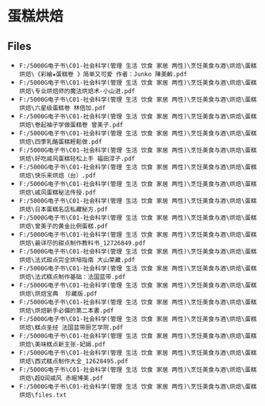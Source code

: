 # 蛋糕烘焙

## Files

- `F:/5000G电子书\C01-社会科学(管理 生活 饮食 家居 两性)\烹饪美食与酒\烘焙\蛋糕烘焙\《彩繪★蛋糕卷 》简单又可爱 作者：Junko 陳美齡.pdf`
- `F:/5000G电子书\C01-社会科学(管理 生活 饮食 家居 两性)\烹饪美食与酒\烘焙\蛋糕烘焙\专业烘焙师的魔法烘焙术-小山进.pdf`
- `F:/5000G电子书\C01-社会科学(管理 生活 饮食 家居 两性)\烹饪美食与酒\烘焙\蛋糕烘焙\六星级蛋糕卷 林倍加.pdf`
- `F:/5000G电子书\C01-社会科学(管理 生活 饮食 家居 两性)\烹饪美食与酒\烘焙\蛋糕烘焙\卷起袖子学做蛋糕卷 曾美子.pdf`
- `F:/5000G电子书\C01-社会科学(管理 生活 饮食 家居 两性)\烹饪美食与酒\烘焙\蛋糕烘焙\四季乳酪蛋糕輕鬆做.pdf`
- `F:/5000G电子书\C01-社会科学(管理 生活 饮食 家居 两性)\烹饪美食与酒\烘焙\蛋糕烘焙\好吃戚风蛋糕轻松上手 福田淳子.pdf`
- `F:/5000G电子书\C01-社会科学(管理 生活 饮食 家居 两性)\烹饪美食与酒\烘焙\蛋糕烘焙\快乐来烘焙（台）.pdf`
- `F:/5000G电子书\C01-社会科学(管理 生活 饮食 家居 两性)\烹饪美食与酒\烘焙\蛋糕烘焙\戚风蛋糕秘法传授.pdf`
- `F:/5000G电子书\C01-社会科学(管理 生活 饮食 家居 两性)\烹饪美食与酒\烘焙\蛋糕烘焙\日本蛋糕名店私藏秘方.pdf`
- `F:/5000G电子书\C01-社会科学(管理 生活 饮食 家居 两性)\烹饪美食与酒\烘焙\蛋糕烘焙\曾美子的黄金比例蛋糕.pdf`
- `F:/5000G电子书\C01-社会科学(管理 生活 饮食 家居 两性)\烹饪美食与酒\烘焙\蛋糕烘焙\最详尽的甜点制作教科书_12726849.pdf`
- `F:/5000G电子书\C01-社会科学(管理 生活 饮食 家居 两性)\烹饪美食与酒\烘焙\蛋糕烘焙\法式甜点完全烘培指南 大山荣藏.pdf`
- `F:/5000G电子书\C01-社会科学(管理 生活 饮食 家居 两性)\烹饪美食与酒\烘焙\蛋糕烘焙\法式糕点制作基础：法国蓝带.pdf`
- `F:/5000G电子书\C01-社会科学(管理 生活 饮食 家居 两性)\烹饪美食与酒\烘焙\蛋糕烘焙\烘焙宝典  珍藏版.pdf`
- `F:/5000G电子书\C01-社会科学(管理 生活 饮食 家居 两性)\烹饪美食与酒\烘焙\蛋糕烘焙\烘焙新手必備的第二本書.pdf`
- `F:/5000G电子书\C01-社会科学(管理 生活 饮食 家居 两性)\烹饪美食与酒\烘焙\蛋糕烘焙\糕点圣经 法国蓝带厨艺学院.pdf`
- `F:/5000G电子书\C01-社会科学(管理 生活 饮食 家居 两性)\烹饪美食与酒\烘焙\蛋糕烘焙\美味糕点新主张-妃娟.pdf`
- `F:/5000G电子书\C01-社会科学(管理 生活 饮食 家居 两性)\烹饪美食与酒\烘焙\蛋糕烘焙\西式糕点制作大全_12628495.pdf`
- `F:/5000G电子书\C01-社会科学(管理 生活 饮食 家居 两性)\烹饪美食与酒\烘焙\蛋糕烘焙\超Q润戚风 赤堀博美.pdf`
- `F:/5000G电子书\C01-社会科学(管理 生活 饮食 家居 两性)\烹饪美食与酒\烘焙\蛋糕烘焙\files.txt`
